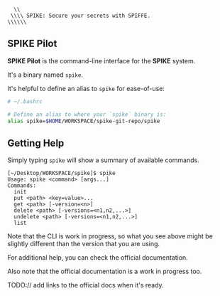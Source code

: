```text
  \\ 
 \\\\ SPIKE: Secure your secrets with SPIFFE.
\\\\\\
```

## SPIKE Pilot

**SPIKE Pilot** is the command-line interface for the **SPIKE** system.

It's a binary named `spike`.

It's helpful to define an alias to `spike` for ease-of-use:

```bash
# ~/.bashrc

# Define an alias to where your `spike` binary is:
alias spike=$HOME/WORKSPACE/spike-git-repo/spike
```

## Getting Help

Simply typing `spike` will show a summary of available commands.

```text
[~/Desktop/WORKSPACE/spike]$ spike
Usage: spike <command> [args...]
Commands:
  init
  put <path> <key=value>...
  get <path> [-version=<n>]
  delete <path> [-versions=<n1,n2,...>]
  undelete <path> [-versions=<n1,n2,...>]
  list
```

Note that the CLI is work in progress, so what you see above might be slightly
different than the version that you are using.

For additional help, you can check the official documentation.

Also note that the official documentation is a work in progress too.

TODO:// add links to the official docs when it's ready.
